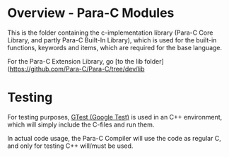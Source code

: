 # Overview - Para-C Modules 
This is the folder containing the c-implementation library (Para-C Core Library, 
and partly Para-C Built-In Library), which is used for the built-in functions, 
keywords and items, which are required for the base language.

For the Para-C Extension Library, go [to the lib folder](https://github.com/Para-C/Para-C/tree/dev/lib

# Testing

For testing purposes, [GTest (Google Test)](https://github.com/google/googletest/releases/tag/release-1.11.0)
is used in an C++ environment, which will simply include the C-files and run them.

In actual code usage, the Para-C Compiler will use the code as regular C, and only for testing 
C++ will/must be used.

